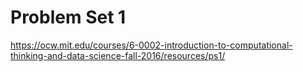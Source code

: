 # Problem Set 1

https://ocw.mit.edu/courses/6-0002-introduction-to-computational-thinking-and-data-science-fall-2016/resources/ps1/
